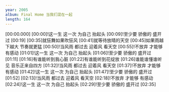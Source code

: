 ```yaml
---
year: 2005
album: Final Home 当我们混在一起
length: 164
---
```

[00:00.000]
[00:00]!这一生 这一次 为自己 抬起头
[00:09]!至少要 骄傲的 盛开过
[00:19]
[00:35]就狂舞如果吹狂风
[00:41]就等待放晴的天空
[00:45]如果雨越下越大 节奏就更猛
[00:50]!当风雨 都过去 迎着风 看天空
[00:55]!不放弃 才能够 有感动
[01:01]!这一生 这一次 为自己 抬起头
[01:06]!至少要 骄傲的 盛开过
[01:11]
[01:16]有谁能听到我心脏
[01:22]有谁能听到花绽放
[01:26]谁能谁懂谁听见 音乐正来自四方
[01:32]!当风雨 都过去 迎着风 看天空
[01:37]!不放弃 才能够 有感动
[01:42]!这一生 这一次 为自己 抬起头
[01:47]!至少要 骄傲的 盛开过
[01:52]
[02:13]!当风雨 都过去 迎着风 看天空
[02:18]!不放弃 才能够 有感动
[02:24]!这一生 这一次 为自己 抬起头
[02:29]!至少要 骄傲的 盛开过
[02:35]